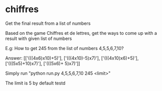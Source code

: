 # chiffres
Get the final result from a list of numbers

Based on the game Chiffres et de lettres, get the ways to come up with a result with given list of numbers

E.g:
How to get  245 from the list of numbers 4,5,5,6,7,10?

Answer:
[['(((4x6)x10)+5)'], ['(((4x10)-5)x7)'], ['(((4x10)x6)+5)'], ['(((5x5)+10)x7)'], ['(((5x6)+ 5)x7)']]


Simply run "python run.py 4,5,5,6,7,10 245 &lt;limit&gt;"

The limit is 5 by default testd


